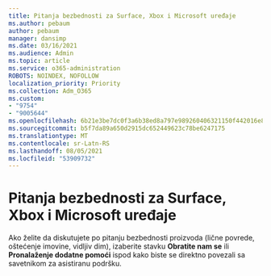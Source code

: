 ```yaml
---
title: Pitanja bezbednosti za Surface, Xbox i Microsoft uređaje
ms.author: pebaum
author: pebaum
manager: dansimp
ms.date: 03/16/2021
ms.audience: Admin
ms.topic: article
ms.service: o365-administration
ROBOTS: NOINDEX, NOFOLLOW
localization_priority: Priority
ms.collection: Adm_O365
ms.custom:
- "9754"
- "9005644"
ms.openlocfilehash: 6b21e3be7dc0f3a6b38ed8a797e989260406321150f442016e885f6728ea63b7
ms.sourcegitcommit: b5f7da89a650d2915dc652449623c78be6247175
ms.translationtype: MT
ms.contentlocale: sr-Latn-RS
ms.lasthandoff: 08/05/2021
ms.locfileid: "53909732"
---
```

# <a name="surface-xbox-and-microsoft-devices-safety-concerns"></a>Pitanja bezbednosti za Surface, Xbox i Microsoft uređaje

Ako želite da diskutujete po pitanju bezbednosti proizvoda (lične povrede, oštećenje imovine, vidljiv dim), izaberite stavku **Obratite nam se** ili **Pronalaženje dodatne pomoći** ispod kako biste se direktno povezali sa savetnikom za asistiranu podršku.